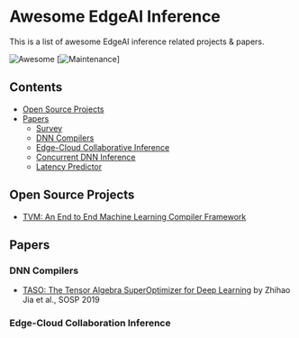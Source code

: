# Awesome EdgeAI Inference
This is a list of awesome EdgeAI inference related projects & papers.

![Awesome](https://cdn.rawgit.com/sindresorhus/awesome/d7305f38d29fed78fa85652e3a63e154dd8e8829/media/badge.svg)
[![Maintenance](https://img.shields.io/badge/Maintained%3F-YES-green.svg)]

## Contents
- [Open Source Projects](#open-source-projects)
- [Papers](#papers)
  - [Survey](#survey)
  - [DNN Compilers](#compiler)
  - [Edge-Cloud Collaborative Inference](#Collaborative)
  - [Concurrent DNN Inference](#concurrent)
  - [Latency Predictor](#predictor)
 
## Open Source Projects
- [TVM: An End to End Machine Learning Compiler Framework](https://tvm.apache.org/)

## Papers

### DNN Compilers
- [TASO: The Tensor Algebra SuperOptimizer for Deep Learning](https://dl.acm.org/doi/abs/10.1145/3341301.3359630) by Zhihao Jia et al., SOSP 2019

### Edge-Cloud Collaboration Inference
